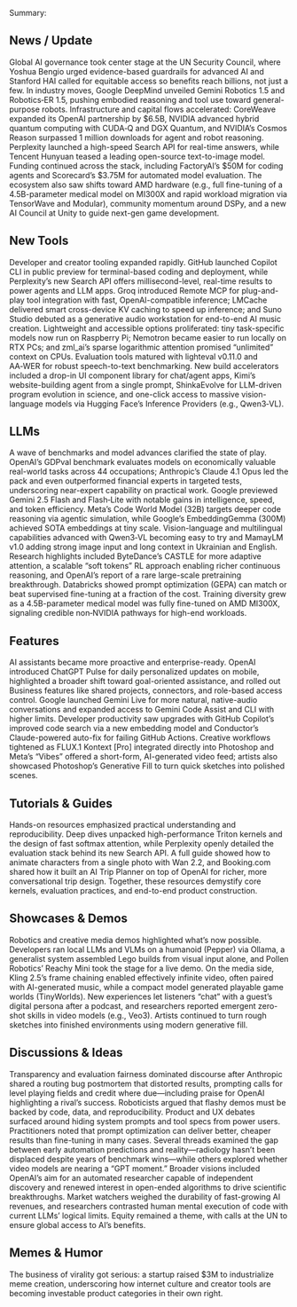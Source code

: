 Summary:
## News / Update
Global AI governance took center stage at the UN Security Council, where Yoshua Bengio urged evidence-based guardrails for advanced AI and Stanford HAI called for equitable access so benefits reach billions, not just a few. In industry moves, Google DeepMind unveiled Gemini Robotics 1.5 and Robotics‑ER 1.5, pushing embodied reasoning and tool use toward general-purpose robots. Infrastructure and capital flows accelerated: CoreWeave expanded its OpenAI partnership by $6.5B, NVIDIA advanced hybrid quantum computing with CUDA‑Q and DGX Quantum, and NVIDIA’s Cosmos Reason surpassed 1 million downloads for agent and robot reasoning. Perplexity launched a high-speed Search API for real-time answers, while Tencent Hunyuan teased a leading open-source text-to-image model. Funding continued across the stack, including FactoryAI’s $50M for coding agents and Scorecard’s $3.75M for automated model evaluation. The ecosystem also saw shifts toward AMD hardware (e.g., full fine-tuning of a 4.5B-parameter medical model on MI300X and rapid workload migration via TensorWave and Modular), community momentum around DSPy, and a new AI Council at Unity to guide next-gen game development.

## New Tools
Developer and creator tooling expanded rapidly. GitHub launched Copilot CLI in public preview for terminal-based coding and deployment, while Perplexity’s new Search API offers millisecond-level, real-time results to power agents and LLM apps. Groq introduced Remote MCP for plug-and-play tool integration with fast, OpenAI-compatible inference; LMCache delivered smart cross-device KV caching to speed up inference; and Suno Studio debuted as a generative audio workstation for end-to-end AI music creation. Lightweight and accessible options proliferated: tiny task-specific models now run on Raspberry Pi; Nemotron became easier to run locally on RTX PCs; and zml_ai’s sparse logarithmic attention promised “unlimited” context on CPUs. Evaluation tools matured with lighteval v0.11.0 and AA‑WER for robust speech-to-text benchmarking. New build accelerators included a drop-in UI component library for chat/agent apps, Kimi’s website-building agent from a single prompt, ShinkaEvolve for LLM-driven program evolution in science, and one-click access to massive vision-language models via Hugging Face’s Inference Providers (e.g., Qwen3‑VL).

## LLMs
A wave of benchmarks and model advances clarified the state of play. OpenAI’s GDPval benchmark evaluates models on economically valuable real-world tasks across 44 occupations; Anthropic’s Claude 4.1 Opus led the pack and even outperformed financial experts in targeted tests, underscoring near-expert capability on practical work. Google previewed Gemini 2.5 Flash and Flash‑Lite with notable gains in intelligence, speed, and token efficiency. Meta’s Code World Model (32B) targets deeper code reasoning via agentic simulation, while Google’s EmbeddingGemma (300M) achieved SOTA embeddings at tiny scale. Vision-language and multilingual capabilities advanced with Qwen3‑VL becoming easy to try and MamayLM v1.0 adding strong image input and long context in Ukrainian and English. Research highlights included ByteDance’s CASTLE for more adaptive attention, a scalable “soft tokens” RL approach enabling richer continuous reasoning, and OpenAI’s report of a rare large-scale pretraining breakthrough. Databricks showed prompt optimization (GEPA) can match or beat supervised fine-tuning at a fraction of the cost. Training diversity grew as a 4.5B-parameter medical model was fully fine-tuned on AMD MI300X, signaling credible non‑NVIDIA pathways for high-end workloads.

## Features
AI assistants became more proactive and enterprise-ready. OpenAI introduced ChatGPT Pulse for daily personalized updates on mobile, highlighted a broader shift toward goal-oriented assistance, and rolled out Business features like shared projects, connectors, and role-based access control. Google launched Gemini Live for more natural, native-audio conversations and expanded access to Gemini Code Assist and CLI with higher limits. Developer productivity saw upgrades with GitHub Copilot’s improved code search via a new embedding model and Conductor’s Claude-powered auto-fix for failing GitHub Actions. Creative workflows tightened as FLUX.1 Kontext [Pro] integrated directly into Photoshop and Meta’s “Vibes” offered a short-form, AI-generated video feed; artists also showcased Photoshop’s Generative Fill to turn quick sketches into polished scenes.

## Tutorials & Guides
Hands-on resources emphasized practical understanding and reproducibility. Deep dives unpacked high-performance Triton kernels and the design of fast softmax attention, while Perplexity openly detailed the evaluation stack behind its new Search API. A full guide showed how to animate characters from a single photo with Wan 2.2, and Booking.com shared how it built an AI Trip Planner on top of OpenAI for richer, more conversational trip design. Together, these resources demystify core kernels, evaluation practices, and end-to-end product construction.

## Showcases & Demos
Robotics and creative media demos highlighted what’s now possible. Developers ran local LLMs and VLMs on a humanoid (Pepper) via Ollama, a generalist system assembled Lego builds from visual input alone, and Pollen Robotics’ Reachy Mini took the stage for a live demo. On the media side, Kling 2.5’s frame chaining enabled effectively infinite video, often paired with AI-generated music, while a compact model generated playable game worlds (TinyWorlds). New experiences let listeners “chat” with a guest’s digital persona after a podcast, and researchers reported emergent zero-shot skills in video models (e.g., Veo3). Artists continued to turn rough sketches into finished environments using modern generative fill.

## Discussions & Ideas
Transparency and evaluation fairness dominated discourse after Anthropic shared a routing bug postmortem that distorted results, prompting calls for level playing fields and credit where due—including praise for OpenAI highlighting a rival’s success. Roboticists argued that flashy demos must be backed by code, data, and reproducibility. Product and UX debates surfaced around hiding system prompts and tool specs from power users. Practitioners noted that prompt optimization can deliver better, cheaper results than fine-tuning in many cases. Several threads examined the gap between early automation predictions and reality—radiology hasn’t been displaced despite years of benchmark wins—while others explored whether video models are nearing a “GPT moment.” Broader visions included OpenAI’s aim for an automated researcher capable of independent discovery and renewed interest in open-ended algorithms to drive scientific breakthroughs. Market watchers weighed the durability of fast-growing AI revenues, and researchers contrasted human mental execution of code with current LLMs’ logical limits. Equity remained a theme, with calls at the UN to ensure global access to AI’s benefits.

## Memes & Humor
The business of virality got serious: a startup raised $3M to industrialize meme creation, underscoring how internet culture and creator tools are becoming investable product categories in their own right.

